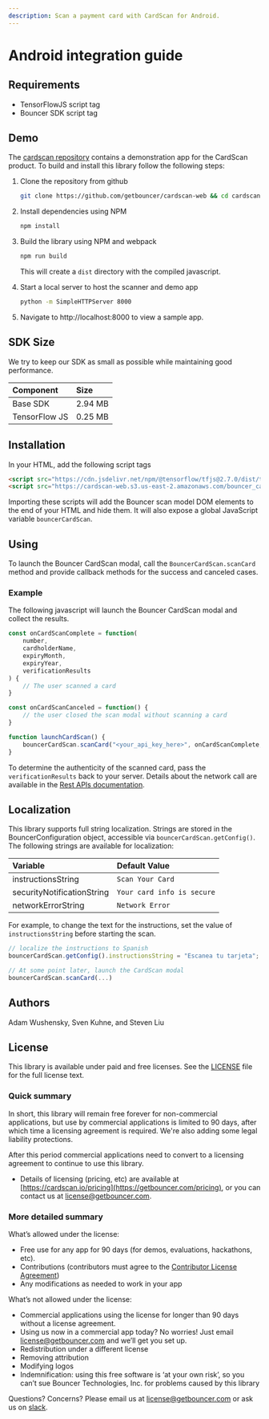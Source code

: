 ```yaml
---
description: Scan a payment card with CardScan for Android.
---
```


# Android integration guide

## Requirements

* TensorFlowJS script tag
* Bouncer SDK script tag

## Demo

The [cardscan repository](https://github.com/getbouncer/cardscan-web) contains a demonstration app for the CardScan product. To build and install this library follow the following steps:

1. Clone the repository from github

   ```bash
   git clone https://github.com/getbouncer/cardscan-web && cd cardscan-web
   ```
   
1. Install dependencies using NPM

   ```bash
   npm install
   ```

1. Build the library using NPM and webpack

   ```bash
   npm run build
   ```
   
   This will create a `dist` directory with the compiled javascript.

1. Start a local server to host the scanner and demo app

   ```bash
   python -m SimpleHTTPServer 8000
   ```

1. Navigate to http://localhost:8000 to view a sample app.

## SDK Size

We try to keep our SDK as small as possible while maintaining good performance.

| Component | Size |
| :--- | :--- |
| Base SDK | 2.94 MB |
| TensorFlow JS | 0.25 MB |

## Installation

In your HTML, add the following script tags

```html
<script src="https://cdn.jsdelivr.net/npm/@tensorflow/tfjs@2.7.0/dist/tf.min.js"></script>
<script src="https://cardscan-web.s3.us-east-2.amazonaws.com/bouncer_cardscan.bundle.js"></script>
```

Importing these scripts will add the Bouncer scan model DOM elements to the end of your HTML and hide them. It will also expose a global JavaScript variable `bouncerCardScan`.

## Using

To launch the Bouncer CardScan modal, call the `BouncerCardScan.scanCard` method and provide callback methods for the success and canceled cases.

### Example

The following javascript will launch the Bouncer CardScan modal and collect the results.

```javascript
const onCardScanComplete = function(
    number,
    cardholderName,
    expiryMonth,
    expiryYear,
    verificationResults
) {
    // The user scanned a card
}

const onCardScanCanceled = function() {
    // the user closed the scan modal without scanning a card
}

function launchCardScan() {
    bouncerCardScan.scanCard("<your_api_key_here>", onCardScanComplete, onCardScanCanceled);
}
```

To determine the authenticity of the scanned card, pass the `verificationResults` back to your server. Details about the network call are available in the [Rest APIs documentation](../rest-apis/v1-card-verify.md).

## Localization

This library supports full string localization. Strings are stored in the BouncerConfiguration object, accessible via `bouncerCardScan.getConfig()`. The following strings are available for localization:

| Variable | Default Value |
| :--- | :--- |
| instructionsString | `Scan Your Card` |
| securityNotificationString | `Your card info is secure` |
| networkErrorString | `Network Error` |

For example, to change the text for the instructions, set the value of `instructionsString` before starting the scan.

```javascript
// localize the instructions to Spanish
bouncerCardScan.getConfig().instructionsString = "Escanea tu tarjeta";

// At some point later, launch the CardScan modal
bouncerCardScan.scanCard(...)
```

## Authors

Adam Wushensky, Sven Kuhne, and Steven Liu

## License

This library is available under paid and free licenses. See the [LICENSE](https://github.com/getbouncer/cardscan-web/blob/master/LICENSE) file for the full license text.

### Quick summary

In short, this library will remain free forever for non-commercial applications, but use by commercial applications is limited to 90 days, after which time a licensing agreement is required. We're also adding some legal liability protections.

After this period commercial applications need to convert to a licensing agreement to continue to use this library.

* Details of licensing \(pricing, etc\) are available at [https://cardscan.io/pricing](https://getbouncer.com/pricing), or you can contact us at [license@getbouncer.com](mailto:license@getbouncer.com).

### More detailed summary

What’s allowed under the license:

* Free use for any app for 90 days \(for demos, evaluations, hackathons, etc\).
* Contributions \(contributors must agree to the [Contributor License Agreement](https://github.com/getbouncer/cardscan-web/blob/master/Contributor%20License%20Agreement)\)
* Any modifications as needed to work in your app

What’s not allowed under the license:

* Commercial applications using the license for longer than 90 days without a license agreement.
* Using us now in a commercial app today? No worries! Just email [license@getbouncer.com](mailto:license@getbouncer.com) and we’ll get you set up.
* Redistribution under a different license
* Removing attribution
* Modifying logos
* Indemnification: using this free software is ‘at your own risk’, so you can’t sue Bouncer Technologies, Inc. for problems caused by this library

Questions? Concerns? Please email us at [license@getbouncer.com](mailto:license@getbouncer.com) or ask us on [slack](https://getbouncer.slack.com/).
